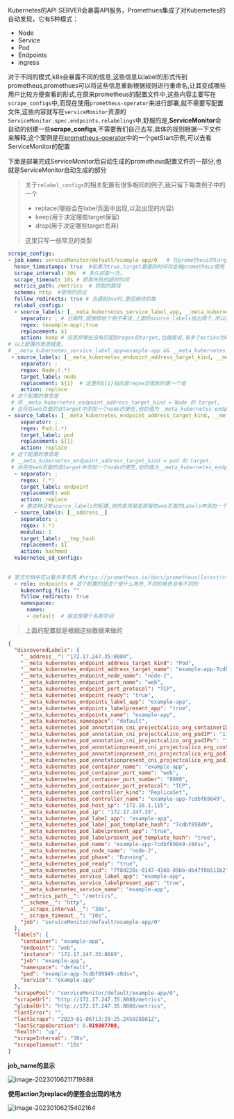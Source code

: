 Kubernetes的API SERVER会暴露API服务，Promethues集成了对Kubernetes的自动发现，它有5种模式：

- Node
- Service
- Pod
- Endpoints
- ingress

对于不同的模式,k8s会暴露不同的信息,这些信息以label的形式传到prometheus,promethues可以将这些信息重新根据规则进行重命名,让其变成哪些用户比较方便查看的形式,在原来prometheus的配置文件中,这些内容主要写在`scrape_configs`中,而现在使用`prometheus-operator`来进行部署,就不需要写配置文件,这些内容就写在`serviceMonitor`资源的`ServiceMonitor.spec.endpoints.relabelings`中,舒服的是,**ServiceMonitor**会自动的创建一些**scrape_configs**,不需要我们自己去写,具体的规则根据一下文件来解释,这个案例是在[prometheus-operator](https://github.com/prometheus-operator/prometheus-operator/blob/main/Documentation/user-guides/getting-started.md)中的一个getStart示例,可以去看ServiceMonitor的配置

下面是部署完成ServiceMonitor后自动生成的prometheus配置文件的一部分,也就是ServiceMonitor自动生成的部分

> 关于`relabel_configs`的相关配置有很多相同的例子,我只留下每类例子中的一个
>
> - replace(哪些会在label页面中出现,以及出现的内容)
> - keep(用于决定哪些target保留)
> - drop(用于决定哪些target丢弃)
>
> 这里只写一些常见的类型

```yaml
scrape_configs:  
- job_name: serviceMonitor/default/example-app/0   # 在prometheus的target页面显示的名字
  honor_timestamps: true  #如果为true,target暴露的时间将会被prometheus使用
  scrape_interval: 30s  # 多久抓取一次。
  scrape_timeout: 10s # 抓取失败的超时时间
  metrics_path: /metrics  # 抓取的路径
  scheme: http  #使用的协议
  follow_redirects: true # 当遇到3xx时,是否继续抓取
  relabel_configs:
  - source_labels: [__meta_kubernetes_service_label_app, __meta_kubernetes_service_labelpresent_app]  # 这里的source_labels指的就是下面给出数据的discoveredLabels的值
    separator: ; # 分隔符,就按照给个例子来说,上面的source_labels给出两个,所以说下面的regex也需要给出两个,那么就是用;分割两个表达式
    regex: (example-app);true
    replacement: $1 
    action: keep # 将丢弃哪些没有匹配到regex的target,也就是说,有多个action为kepp的配置,那么这些配置必须都被满足,还有一个action为drop,和这个作用相反
# 以上配置的意思就是,
# __meta_kubernetes_service_label_app=example-app && __meta_kubernetes_service_labelpresent_app= true 的target将会被保留
 - source_labels: [__meta_kubernetes_endpoint_address_target_kind, __meta_kubernetes_endpoint_address_target_name]
    separator: ;
    regex: Node;(.*)
    target_label: node
    replacement: ${1}  # 这里的${1}指的是regex匹配到的第一个组
    action: replace
 # 这个配置的意思是
 # 将__meta_kubernetes_endpoint_address_target_kind = Node 的 target,
 # 会将在web页面的该target中添加一个node的便签,他的值为__meta_kubernetes_endpoint_address_target_name的值
- source_labels: [__meta_kubernetes_endpoint_address_target_kind, __meta_kubernetes_endpoint_address_target_name]
    separator: ;
    regex: Pod;(.*)
    target_label: pod
    replacement: ${1}
    action: replace
 # 这个配置的意思是
 # __meta_kubernetes_endpoint_address_target_kind = pod 的 target,
 # 会将在web页面的该target中添加一个node的便签,他的值为__meta_kubernetes_endpoint_address_target_name的值
  - separator: ;
    regex: (.*)
    target_label: endpoint
    replacement: web
    action: replace
    # 像这种没有source_labels的配置,他的意思就是直接在web页面的Labels中添加一个key为endpoint,value为web的label
  - source_labels: [__address__]
    separator: ;
    regex: (.*)
    modulus: 1
    target_label: __tmp_hash
    replacement: $1
    action: hashmod
  kubernetes_sd_configs:
  
  
# 官方文档中可以看许多东西 #https://prometheus.io/docs/prometheus/latest/configuration/configuration/#kubernetes_sd_config
  - role: endpoints # 这个配置的是这个是什么角色,不同的角色会有不同的
    kubeconfig_file: ""
    follow_redirects: true
    namespaces:
      names:
      - default  # 指定是哪个名称空间
```

> 上面的配置就是根据这些数据来做的

```json
{
  "discoveredLabels": {
    "__address__": "172.17.247.35:8080",
    "__meta_kubernetes_endpoint_address_target_kind": "Pod",
    "__meta_kubernetes_endpoint_address_target_name": "example-app-7cdbf89849-z8dsv",
    "__meta_kubernetes_endpoint_node_name": "node-2",
    "__meta_kubernetes_endpoint_port_name": "web",
    "__meta_kubernetes_endpoint_port_protocol": "TCP",
    "__meta_kubernetes_endpoint_ready": "true",
    "__meta_kubernetes_endpoints_label_app": "example-app",
    "__meta_kubernetes_endpoints_labelpresent_app": "true",
    "__meta_kubernetes_endpoints_name": "example-app",
    "__meta_kubernetes_namespace": "default",
    "__meta_kubernetes_pod_annotation_cni_projectcalico_org_containerID": "93663438f46c6f76d50330a09f3bd7355c94bfdb06e507dfd54438321f6581ab",
    "__meta_kubernetes_pod_annotation_cni_projectcalico_org_podIP": "172.17.247.35/32",
    "__meta_kubernetes_pod_annotation_cni_projectcalico_org_podIPs": "172.17.247.35/32",
    "__meta_kubernetes_pod_annotationpresent_cni_projectcalico_org_containerID": "true",
    "__meta_kubernetes_pod_annotationpresent_cni_projectcalico_org_podIP": "true",
    "__meta_kubernetes_pod_annotationpresent_cni_projectcalico_org_podIPs": "true",
    "__meta_kubernetes_pod_container_name": "example-app",
    "__meta_kubernetes_pod_container_port_name": "web",
    "__meta_kubernetes_pod_container_port_number": "8080",
    "__meta_kubernetes_pod_container_port_protocol": "TCP",
    "__meta_kubernetes_pod_controller_kind": "ReplicaSet",
    "__meta_kubernetes_pod_controller_name": "example-app-7cdbf89849",
    "__meta_kubernetes_pod_host_ip": "172.16.1.115",
    "__meta_kubernetes_pod_ip": "172.17.247.35",
    "__meta_kubernetes_pod_label_app": "example-app",
    "__meta_kubernetes_pod_label_pod_template_hash": "7cdbf89849",
    "__meta_kubernetes_pod_labelpresent_app": "true",
    "__meta_kubernetes_pod_labelpresent_pod_template_hash": "true",
    "__meta_kubernetes_pod_name": "example-app-7cdbf89849-z8dsv",
    "__meta_kubernetes_pod_node_name": "node-2",
    "__meta_kubernetes_pod_phase": "Running",
    "__meta_kubernetes_pod_ready": "true",
    "__meta_kubernetes_pod_uid": "7f8d228c-0147-4168-89bb-db47f8b511b2",
    "__meta_kubernetes_service_label_app": "example-app",
    "__meta_kubernetes_service_labelpresent_app": "true",
    "__meta_kubernetes_service_name": "example-app",
    "__metrics_path__": "/metrics",
    "__scheme__": "http",
    "__scrape_interval__": "30s",
    "__scrape_timeout__": "10s",
    "job": "serviceMonitor/default/example-app/0"
  },
  "labels": {
    "container": "example-app",
    "endpoint": "web",
    "instance": "172.17.247.35:8080",
    "job": "example-app",
    "namespace": "default",
    "pod": "example-app-7cdbf89849-z8dsv",
    "service": "example-app"
  },
  "scrapePool": "serviceMonitor/default/example-app/0",
  "scrapeUrl": "http://172.17.247.35:8080/metrics",
  "globalUrl": "http://172.17.247.35:8080/metrics",
  "lastError": "",
  "lastScrape": "2023-01-06T13:29:25.245828881Z",
  "lastScrapeDuration": 0.019387708,
  "health": "up",
  "scrapeInterval": "30s",
  "scrapeTimeout": "10s"
}
```



**job_name的显示**

![image-20230106211719888](https://cdn.jsdelivr.net/gh/2822132073/image/202301062117390.png)



**使用action为replace的便签会出现的地方**

![image-20230106215402164](https://cdn.jsdelivr.net/gh/2822132073/image/202301062154504.png)



